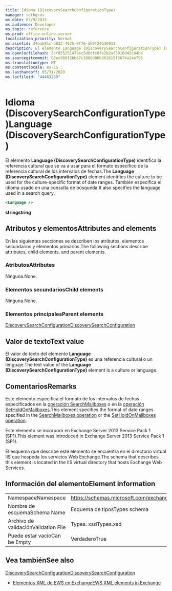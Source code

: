 ```yaml
---
title: Idioma (DiscoverySearchConfigurationType)
manager: sethgros
ms.date: 03/9/2015
ms.audience: Developer
ms.topic: reference
ms.prod: office-online-server
localization_priority: Normal
ms.assetid: 34eab81c-d832-4925-9f76-d69f24b36931
description: El elemento Language (DiscoverySearchConfigurationType) identifica la referencia cultural que se va a usar para el formato específico de la referencia cultural de los intervalos de fechas. También especifica el idioma usado en una consulta de búsqueda.
ms.openlocfilehash: 3cf85525147bec5d6dfc6fe2b2af5916d42c44be
ms.sourcegitcommit: 88ec988f2bb67c1866d06b361615f3674a24e795
ms.translationtype: MT
ms.contentlocale: es-ES
ms.lasthandoff: 05/31/2020
ms.locfileid: "44463289"
---
```

# <a name="language-discoverysearchconfigurationtype"></a><span data-ttu-id="78eb5-104">Idioma (DiscoverySearchConfigurationType)</span><span class="sxs-lookup"><span data-stu-id="78eb5-104">Language (DiscoverySearchConfigurationType)</span></span>

<span data-ttu-id="78eb5-105">El elemento **Language (DiscoverySearchConfigurationType)** identifica la referencia cultural que se va a usar para el formato específico de la referencia cultural de los intervalos de fechas.</span><span class="sxs-lookup"><span data-stu-id="78eb5-105">The **Language (DiscoverySearchConfigurationType)** element identifies the culture to be used for the culture-specific format of date ranges.</span></span> <span data-ttu-id="78eb5-106">También especifica el idioma usado en una consulta de búsqueda.</span><span class="sxs-lookup"><span data-stu-id="78eb5-106">It also specifies the language used in a search query.</span></span> 
  
```XML
<Language />
```

 <span data-ttu-id="78eb5-107">**string**</span><span class="sxs-lookup"><span data-stu-id="78eb5-107">**string**</span></span>
## <a name="attributes-and-elements"></a><span data-ttu-id="78eb5-108">Atributos y elementos</span><span class="sxs-lookup"><span data-stu-id="78eb5-108">Attributes and elements</span></span>

<span data-ttu-id="78eb5-109">En las siguientes secciones se describen los atributos, elementos secundarios y elementos primarios.</span><span class="sxs-lookup"><span data-stu-id="78eb5-109">The following sections describe attributes, child elements, and parent elements.</span></span>
  
### <a name="attributes"></a><span data-ttu-id="78eb5-110">Atributos</span><span class="sxs-lookup"><span data-stu-id="78eb5-110">Attributes</span></span>

<span data-ttu-id="78eb5-111">Ninguna.</span><span class="sxs-lookup"><span data-stu-id="78eb5-111">None.</span></span>
  
### <a name="child-elements"></a><span data-ttu-id="78eb5-112">Elementos secundarios</span><span class="sxs-lookup"><span data-stu-id="78eb5-112">Child elements</span></span>

<span data-ttu-id="78eb5-113">Ninguna.</span><span class="sxs-lookup"><span data-stu-id="78eb5-113">None.</span></span>
  
### <a name="parent-elements"></a><span data-ttu-id="78eb5-114">Elementos principales</span><span class="sxs-lookup"><span data-stu-id="78eb5-114">Parent elements</span></span>

[<span data-ttu-id="78eb5-115">DiscoverySearchConfiguration</span><span class="sxs-lookup"><span data-stu-id="78eb5-115">DiscoverySearchConfiguration</span></span>](discoverysearchconfiguration.md)
  
## <a name="text-value"></a><span data-ttu-id="78eb5-116">Valor de texto</span><span class="sxs-lookup"><span data-stu-id="78eb5-116">Text value</span></span>

<span data-ttu-id="78eb5-117">El valor de texto del elemento **Language (DiscoverySearchConfigurationType)** es una referencia cultural o un lenguaje.</span><span class="sxs-lookup"><span data-stu-id="78eb5-117">The text value of the **Language (DiscoverySearchConfigurationType)** element is a culture or language.</span></span> 
  
## <a name="remarks"></a><span data-ttu-id="78eb5-118">Comentarios</span><span class="sxs-lookup"><span data-stu-id="78eb5-118">Remarks</span></span>

<span data-ttu-id="78eb5-119">Este elemento especifica el formato de los intervalos de fechas especificados en la [operación SearchMailboxes](searchmailboxes-operation.md) o en la [operación SetHoldOnMailboxes](setholdonmailboxes-operation.md).</span><span class="sxs-lookup"><span data-stu-id="78eb5-119">This element specifies the format of date ranges specified in the [SearchMailboxes operation](searchmailboxes-operation.md) or the [SetHoldOnMailboxes operation](setholdonmailboxes-operation.md).</span></span>
  
<span data-ttu-id="78eb5-120">Este elemento se incorporó en Exchange Server 2013 Service Pack 1 (SP1).</span><span class="sxs-lookup"><span data-stu-id="78eb5-120">This element was introduced in Exchange Server 2013 Service Pack 1 (SP1).</span></span>
  
<span data-ttu-id="78eb5-121">El esquema que describe este elemento se encuentra en el directorio virtual IIS que hospeda los servicios Web Exchange.</span><span class="sxs-lookup"><span data-stu-id="78eb5-121">The schema that describes this element is located in the IIS virtual directory that hosts Exchange Web Services.</span></span>
  
## <a name="element-information"></a><span data-ttu-id="78eb5-122">Información del elemento</span><span class="sxs-lookup"><span data-stu-id="78eb5-122">Element information</span></span>

|||
|:-----|:-----|
|<span data-ttu-id="78eb5-123">Namespace</span><span class="sxs-lookup"><span data-stu-id="78eb5-123">Namespace</span></span>  <br/> |https://schemas.microsoft.com/exchange/services/2006/types  <br/> |
|<span data-ttu-id="78eb5-124">Nombre de esquema</span><span class="sxs-lookup"><span data-stu-id="78eb5-124">Schema Name</span></span>  <br/> |<span data-ttu-id="78eb5-125">Esquema de tipos</span><span class="sxs-lookup"><span data-stu-id="78eb5-125">Types schema</span></span>  <br/> |
|<span data-ttu-id="78eb5-126">Archivo de validación</span><span class="sxs-lookup"><span data-stu-id="78eb5-126">Validation File</span></span>  <br/> |<span data-ttu-id="78eb5-127">Types. xsd</span><span class="sxs-lookup"><span data-stu-id="78eb5-127">Types.xsd</span></span>  <br/> |
|<span data-ttu-id="78eb5-128">Puede estar vacío</span><span class="sxs-lookup"><span data-stu-id="78eb5-128">Can be Empty</span></span>  <br/> |<span data-ttu-id="78eb5-129">Verdadero</span><span class="sxs-lookup"><span data-stu-id="78eb5-129">True</span></span>  <br/> |
   
## <a name="see-also"></a><span data-ttu-id="78eb5-130">Vea también</span><span class="sxs-lookup"><span data-stu-id="78eb5-130">See also</span></span>



[<span data-ttu-id="78eb5-131">DiscoverySearchConfiguration</span><span class="sxs-lookup"><span data-stu-id="78eb5-131">DiscoverySearchConfiguration</span></span>](discoverysearchconfiguration.md)


- [<span data-ttu-id="78eb5-132">Elementos XML de EWS en Exchange</span><span class="sxs-lookup"><span data-stu-id="78eb5-132">EWS XML elements in Exchange</span></span>](ews-xml-elements-in-exchange.md)

